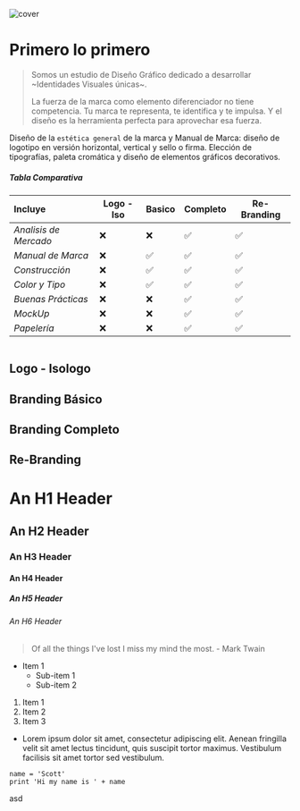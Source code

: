 
![cover](../../servicios/mdimg/branding-cover.webp)
# Primero lo primero
>Somos un estudio de Diseño Gráfico dedicado a desarrollar ~Identidades Visuales únicas~.
>
 >La fuerza de la marca como elemento diferenciador no tiene competencia. Tu marca te representa, te identifica y te impulsa. Y el diseño es la herramienta perfecta para aprovechar esa fuerza.

Diseño de la `estética general` de la marca y Manual de Marca: diseño de logotipo en versión horizontal, vertical y sello o firma. Elección de tipografías, paleta cromática y diseño de elementos gráficos decorativos.

##### Tabla Comparativa
Incluye               |Logo - Iso    | Basico         | Completo     | Re-Branding 
|:--------------------|--------------|----------------|--------------|-------------
|*Analisis de Mercado*|     ❌      |     ❌         | ✅          | ✅
|*Manual de Marca*    |     ❌      |     ✅         | ✅          | ✅
|*Construcción*       |     ❌      |     ✅         | ✅          | ✅
|*Color y Tipo*       |     ❌      |     ✅         | ✅          | ✅
|*Buenas Prácticas*   |     ❌      |     ❌         | ✅          | ✅
|*MockUp*             |     ❌      |     ❌         | ✅          | ✅
|*Papelería*          |     ❌      |     ❌         | ✅          | ✅

![]()


 ## Logo - Isologo

## Branding Básico

## Branding Completo

## Re-Branding

# An H1 Header
## An H2 Header
### An H3 Header
#### An H4 Header
##### An H5 Header
###### An H6 Header

> Of all the things I've lost 
> I miss my mind the most. - Mark Twain

- Item 1
  - Sub-item 1
  - Sub-item 2

1. Item 1
2. Item 2
3. Item 3

* Lorem ipsum dolor sit amet, consectetur adipiscing elit. Aenean fringilla velit sit amet lectus tincidunt, quis suscipit tortor maximus. Vestibulum facilisis sit amet tortor sed vestibulum.

```
name = 'Scott'
print 'Hi my name is ' + name
```




asd



